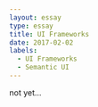 ```yaml
---
layout: essay
type: essay
title: UI Frameworks
date: 2017-02-02
labels:
  - UI Frameworks
  - Semantic UI
---
```


not yet...
